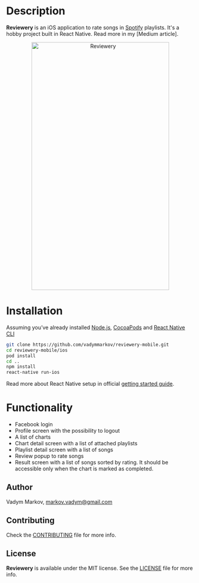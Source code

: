 # Description

**Reviewery** is an iOS application to rate songs in
[Spotify](https://www.spotify.com) playlists. It's a hobby project built in
React Native. Read more in my [Medium article].

<div align="center">
<img src="https://github.com/vadymmarkov/reviewery-mobile/blob/master/reviewery.gif" alt="Reviewery" width="369" height="665" />
</div>

# Installation

Assuming you’ve already installed [Node.js](https://nodejs.org),
[CocoaPods](https://cocoapods.org) and [React Native CLI](https://facebook.github.io/react-native/docs/getting-started.html#the-react-native-cli)
```sh
git clone https://github.com/vadymmarkov/reviewery-mobile.git
cd reviewery-mobile/ios
pod install
cd ..
npm install
react-native run-ios
```

Read more about React Native setup in official [getting started guide](https://facebook.github.io/react-native/docs/getting-started.html).

# Functionality

- Facebook login
- Profile screen with the possibility to logout
- A list of charts
- Chart detail screen with a list of attached playlists
- Playlist detail screen with a list of songs
- Review popup to rate songs
- Result screen with a list of songs sorted by rating. It should be
accessible only when the chart is marked as completed.

## Author

Vadym Markov, markov.vadym@gmail.com

## Contributing

Check the [CONTRIBUTING](https://github.com/vadymmarkov/reviewery-mobile/blob/master/CONTRIBUTING.md) file for more info.

## License

**Reviewery** is available under the MIT license. See the [LICENSE](https://github.com/vadymmarkov/reviewery-mobile/blob/master/LICENSE.md) file for more info.
